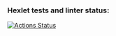 ### Hexlet tests and linter status:
[![Actions Status](https://github.com/abakieva803/frontend-project-44/actions/workflows/hexlet-check.yml/badge.svg)](https://github.com/abakieva803/frontend-project-44/actions)